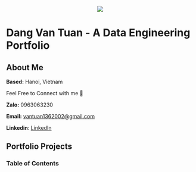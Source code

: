 <p align="center">
  <img src="https://github.com/lis-r-barreto/Data-Engineering/blob/main/data-engineering-cover.png" >
</p>


# Dang Van Tuan - A Data Engineering Portfolio
## About Me

**Based:** Hanoi, Vietnam

Feel Free to Connect with me 🤠

**Zalo:** 0963063230

**Email:** vantuan1362002@gmail.com

**Linkedin**: [LinkedIn](https://www.linkedin.com/in/mikezxc136/)
## Portfolio Projects


### Table of Contents
